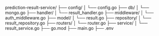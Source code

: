 prediction-result-service/
├── config/
│   └── config.go
├── db/
│   └── mongo.go
├── handler/
│   └── result_handler.go
├── middleware/
│   └── auth_middleware.go
├── model/
│   └── result.go
├── repository/
│   └── result_repository.go
├── routers/
│   └── router.go
├── service/
│   └── result_service.go
├── go.mod
├── main.go
├── .env
